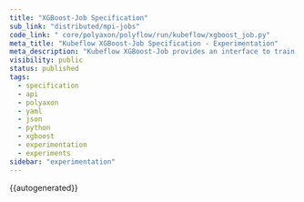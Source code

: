 ```yaml
---
title: "XGBoost-Job Specification"
sub_link: "distributed/mpi-jobs"
code_link: " core/polyaxon/polyflow/run/kubeflow/xgboost_job.py"
meta_title: "Kubeflow XGBoost-Job Specification - Experimentation"
meta_description: "Kubeflow XGBoost-Job provides an interface to train distributed experiments with XGBoostJob."
visibility: public
status: published
tags:
  - specification
  - api
  - polyaxon
  - yaml
  - json
  - python
  - xgboost
  - experimentation
  - experiments
sidebar: "experimentation"
---
```


{{autogenerated}}
